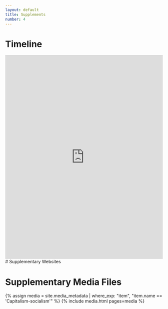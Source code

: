 ```yaml
---
layout: default
title: Supplements
number: 4
---
```


# Timeline

<iframe src='https://cdn.knightlab.com/libs/timeline3/latest/embed/index.html?source=1DMujljENEv8umMK06V2RyqKhXUfWJCMRG-OqWwqucko&font=Default&lang=en&initial_zoom=2&height=650' width='100%' height='650' webkitallowfullscreen mozallowfullscreen allowfullscreen frameborder='0'></iframe> 
# Supplementary Websites


# Supplementary Media Files

{% assign media = site.media_metadata | where_exp: "item", "item.name == 'Capitalism-socialism'" %}
{% include media.html pages=media %}



